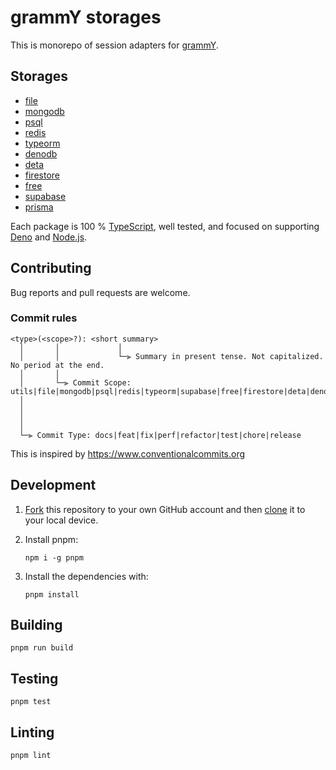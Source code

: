 # grammY storages

This is monorepo of session adapters for [grammY](https://grammy.dev).

## Storages

- [file](https://github.com/grammyjs/storages/tree/main/packages/file)
- [mongodb](https://github.com/grammyjs/storages/tree/main/packages/mongodb)
- [psql](https://github.com/grammyjs/storages/tree/main/packages/psql)
- [redis](https://github.com/grammyjs/storages/tree/main/packages/redis)
- [typeorm](https://github.com/grammyjs/storages/tree/main/packages/typeorm)
- [denodb](https://github.com/grammyjs/storages/tree/main/packages/denodb)
- [deta](https://github.com/grammyjs/storages/tree/main/packages/deta)
- [firestore](https://github.com/grammyjs/storages/tree/main/packages/firestore)
- [free](https://github.com/grammyjs/storages/tree/main/packages/free)
- [supabase](https://github.com/grammyjs/storages/tree/main/packages/supabase)
- [prisma](https://github.com/grammyjs/storages/tree/main/packages/prisma)

Each package is 100 % [TypeScript](https://www.typescriptlang.org/), well tested, and focused on supporting [Deno](https://deno.land) and [Node.js](https://nodejs.org).


## Contributing

Bug reports and pull requests are welcome.

### Commit rules
```
<type>(<scope>?): <short summary>
  │       │             │
  │       │             └─⫸ Summary in present tense. Not capitalized. No period at the end.
  │       │
  │       └─⫸ Commit Scope: utils|file|mongodb|psql|redis|typeorm|supabase|free|firestore|deta|denodb
  │                          
  │                          
  │                          
  │
  └─⫸ Commit Type: docs|feat|fix|perf|refactor|test|chore|release
```

This is inspired by https://www.conventionalcommits.org

## Development

1. [Fork](https://help.github.com/articles/fork-a-repo/) this repository to your own GitHub account and then [clone](https://help.github.com/articles/cloning-a-repository/) it to your local device.

2. Install pnpm:
    ```
    npm i -g pnpm
    ```

3. Install the dependencies with:
    ```
    pnpm install
    ```

## Building

```
pnpm run build
```

## Testing

```
pnpm test
```


## Linting

```
pnpm lint
```
